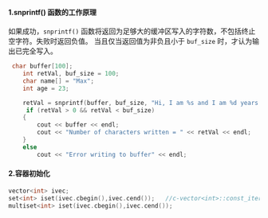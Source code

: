 #### 1.snprintf() 函数的工作原理
如果成功，`snprintf()` 函数将返回为足够大的缓冲区写入的字符数，不包括终止空字符。失败时返回负值。
当且仅当返回值为非负且小于 `buf_size` 时，才认为输出已完全写入。
```c++
 char buffer[100];
    int retVal, buf_size = 100;
    char name[] = "Max";
    int age = 23;

    retVal = snprintf(buffer, buf_size, "Hi, I am %s and I am %d years old", name, age);
     if (retVal > 0 && retVal < buf_size)
    {
        cout << buffer << endl;
        cout << "Number of characters written = " << retVal << endl;
    }
    else
        cout << "Error writing to buffer" << endl;
```

#### 2.容器初始化
```c++
vector<int> ivec;
set<int> iset(ivec.cbegin(),ivec.cend());   //c-vector<int>::const_iterator
multiset<int> iset(ivec.cbegin(),ivec.cend());
```
